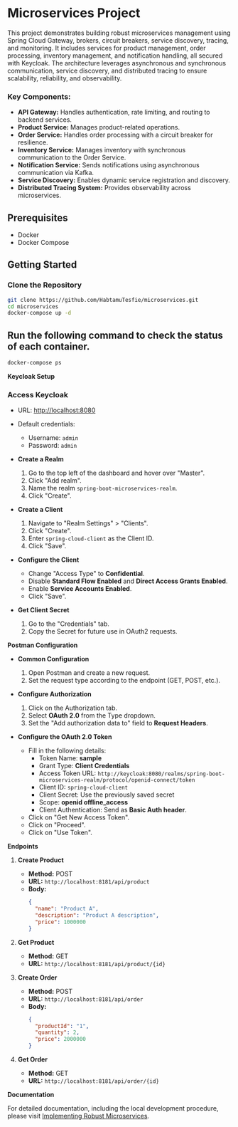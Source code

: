 # Microservices Project

This project demonstrates building robust microservices management using Spring Cloud Gateway, brokers, 
circuit breakers, service discovery, tracing, and monitoring. It includes services for product management, 
order processing, inventory management, and notification handling, all secured with Keycloak.
The architecture leverages asynchronous and synchronous communication, service discovery, and distributed tracing to 
ensure scalability, reliability, and observability.

### Key Components:
- **API Gateway:** Handles authentication, rate limiting, and routing to backend services.
- **Product Service:** Manages product-related operations.
- **Order Service:** Handles order processing with a circuit breaker for resilience.
- **Inventory Service:** Manages inventory with synchronous communication to the Order Service.
- **Notification Service:** Sends notifications using asynchronous communication via Kafka.
- **Service Discovery:** Enables dynamic service registration and discovery.
- **Distributed Tracing System:** Provides observability across microservices.

## Prerequisites

- Docker
- Docker Compose

## Getting Started

### Clone the Repository

```sh
git clone https://github.com/HabtamuTesfie/microservices.git
cd microservices
docker-compose up -d
```
## Run the following command to check the status of each container.
```sh
docker-compose ps 
```

**Keycloak Setup**
### Access Keycloak

- URL: [http://localhost:8080](http://localhost:8080)
- Default credentials:
    - Username: `admin`
    - Password: `admin`
- **Create a Realm**
    1. Go to the top left of the dashboard and hover over "Master".
    2. Click "Add realm".
    3. Name the realm `spring-boot-microservices-realm`.
    4. Click "Create".

- **Create a Client**
    1. Navigate to "Realm Settings" > "Clients".
    2. Click "Create".
    3. Enter `spring-cloud-client` as the Client ID.
    4. Click "Save".

- **Configure the Client**
    - Change "Access Type" to **Confidential**.
    - Disable **Standard Flow Enabled** and **Direct Access Grants Enabled**.
    - Enable **Service Accounts Enabled**.
    - Click "Save".

- **Get Client Secret**
    1. Go to the "Credentials" tab.
    2. Copy the Secret for future use in OAuth2 requests.

**Postman Configuration**

- **Common Configuration**
    1. Open Postman and create a new request.
    2. Set the request type according to the endpoint (GET, POST, etc.).

- **Configure Authorization**
    1. Click on the Authorization tab.
    2. Select **OAuth 2.0** from the Type dropdown.
    3. Set the "Add authorization data to" field to **Request Headers**.

- **Configure the OAuth 2.0 Token**
    - Fill in the following details:
        - Token Name: **sample**
        - Grant Type: **Client Credentials**
        - Access Token URL: `http://keycloak:8080/realms/spring-boot-microservices-realm/protocol/openid-connect/token`
        - Client ID: `spring-cloud-client`
        - Client Secret: Use the previously saved secret
        - Scope: **openid offline_access**
        - Client Authentication: Send as **Basic Auth header**.
    - Click on "Get New Access Token".
    - Click on "Proceed".
    - Click on "Use Token".

**Endpoints**

1. **Create Product**
    - **Method:** POST
    - **URL:** `http://localhost:8181/api/product`
    - **Body:**
      ```json
      {
        "name": "Product A",
        "description": "Product A description",
        "price": 1000000
      }
      ```

2. **Get Product**
    - **Method:** GET
    - **URL:** `http://localhost:8181/api/product/{id}`

3. **Create Order**
    - **Method:** POST
    - **URL:** `http://localhost:8181/api/order`
    - **Body:**
      ```json
      {
        "productId": "1",
        "quantity": 2,
        "price": 2000000
      }
      ```

4. **Get Order**
    - **Method:** GET
    - **URL:** `http://localhost:8181/api/order/{id}`

**Documentation**

For detailed documentation, including the local development procedure, please visit [Implementing Robust Microservices](https://scalable-microservices-implementation.blogspot.com/2024/06/implementing-robust-microservices.html).

